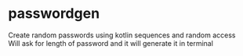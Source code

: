 # passwordgen

Create random passwords using kotlin sequences and random access <br>
Will ask for length of password and it will generate it in terminal
